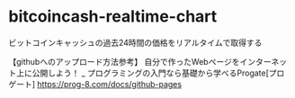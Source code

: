 # bitcoincash-realtime-chart
ビットコインキャッシュの過去24時間の価格をリアルタイムで取得する

【githubへのアップロード方法参考】
自分で作ったWebページをインターネット上に公開しよう！ _ プログラミングの入門なら基礎から学べるProgate[プロゲート]
https://prog-8.com/docs/github-pages
